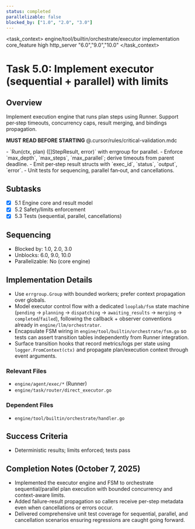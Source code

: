 ```yaml
---
status: completed
parallelizable: false
blocked_by: ["1.0", "2.0", "3.0"]
---
```


<task_context>
<domain>engine/tool/builtin/orchestrate/executor</domain>
<type>implementation</type>
<scope>core_feature</scope>
<complexity>high</complexity>
<dependencies>http_server</dependencies>
<unblocks>"6.0","9.0","10.0"</unblocks>
</task_context>

# Task 5.0: Implement executor (sequential + parallel) with limits

## Overview

Implement execution engine that runs plan steps using Runner. Support per‑step timeouts, concurrency caps, result merging, and bindings propagation.

<import>**MUST READ BEFORE STARTING** @.cursor/rules/critical-validation.mdc</import>

<requirements>
- `Run(ctx, plan) ([]StepResult, error)` with errgroup for parallel.
- Enforce `max_depth`, `max_steps`, `max_parallel`; derive timeouts from parent deadline.
- Emit per‑step result structs with `exec_id`, `status`, `output`, `error`.
- Unit tests for sequencing, parallel fan‑out, and cancellations.
</requirements>

## Subtasks

- [x] 5.1 Engine core and result model
- [x] 5.2 Safety/limits enforcement
- [x] 5.3 Tests (sequential, parallel, cancellations)

## Sequencing

- Blocked by: 1.0, 2.0, 3.0
- Unblocks: 6.0, 9.0, 10.0
- Parallelizable: No (core engine)

## Implementation Details

- Use `errgroup.Group` with bounded workers; prefer context propagation over globals.
- Model executor control flow with a dedicated `looplab/fsm` state machine (`pending` → `planning` → `dispatching` → `awaiting_results` → `merging` → `completed`/`failed`), following the callback + observer conventions already in `engine/llm/orchestrator`.
- Encapsulate FSM wiring in `engine/tool/builtin/orchestrate/fsm.go` so tests can assert transition tables independently from Runner integration.
- Surface transition hooks that record metrics/logs per state using `logger.FromContext(ctx)` and propagate plan/execution context through event arguments.

### Relevant Files

- `engine/agent/exec/*` (Runner)
- `engine/task/router/direct_executor.go`

### Dependent Files

- `engine/tool/builtin/orchestrate/handler.go`

## Success Criteria

- Deterministic results; limits enforced; tests pass

## Completion Notes (October 7, 2025)

- Implemented the executor engine and FSM to orchestrate sequential/parallel plan execution with bounded concurrency and context-aware limits.
- Added failure-result propagation so callers receive per-step metadata even when cancellations or errors occur.
- Delivered comprehensive unit test coverage for sequential, parallel, and cancellation scenarios ensuring regressions are caught going forward.
